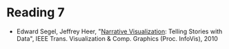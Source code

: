 # Reading 7

* Edward Segel, Jeffrey Heer, "[Narrative Visualization][1]: Telling Stories
  with Data", IEEE Trans. Visualization & Comp. Graphics (Proc. InfoVis), 2010

[1]: http://vis.stanford.edu/files/2010-Narrative-InfoVis.pdf

